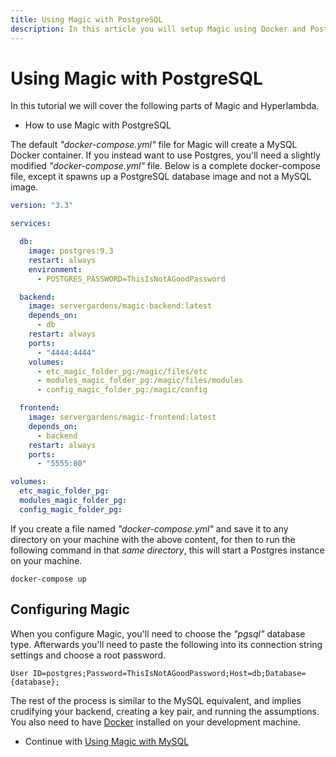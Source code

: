 ```yaml
---
title: Using Magic with PostgreSQL
description: In this article you will setup Magic using Docker and PostgreSQL. The article guides you through everything you need to know, starting out with a docker-compose.yml file for getting Magic up running, using Postgres as your backend database.
---
```


# Using Magic with PostgreSQL

In this tutorial we will cover the following parts of Magic and Hyperlambda.

* How to use Magic with PostgreSQL

The default _"docker-compose.yml"_ file for Magic will create a MySQL Docker container. If you instead
want to use Postgres, you'll need a slightly modified _"docker-compose.yml"_ file. Below is a complete
docker-compose file, except it spawns up a PostgreSQL database image and not a MySQL image.

```yaml
version: "3.3"

services:

  db:
    image: postgres:9.3
    restart: always
    environment:
      - POSTGRES_PASSWORD=ThisIsNotAGoodPassword

  backend:
    image: servergardens/magic-backend:latest
    depends_on:
      - db
    restart: always
    ports:
      - "4444:4444"
    volumes:
      - etc_magic_folder_pg:/magic/files/etc
      - modules_magic_folder_pg:/magic/files/modules
      - config_magic_folder_pg:/magic/config

  frontend:
    image: servergardens/magic-frontend:latest
    depends_on:
      - backend
    restart: always
    ports:
      - "5555:80"

volumes:
  etc_magic_folder_pg:
  modules_magic_folder_pg:
  config_magic_folder_pg:
```

If you create a file named _"docker-compose.yml"_ and save it to any directory on your machine with the
above content, for then to run the following command in that _same directory_, this will start a 
Postgres instance on your machine.

```
docker-compose up
```

## Configuring Magic

When you configure Magic, you'll need to choose the _"pgsql"_ database type. Afterwards you'll need to
paste the following into its connection string settings and choose a root password.

```
User ID=postgres;Password=ThisIsNotAGoodPassword;Host=db;Database={database};
```

The rest of the process is similar to the MySQL equivalent, and implies crudifying your backend, creating
a key pair, and running the assumptions. You also need to
have [Docker](https://www.docker.com/products/docker-desktop) installed on your development machine.

* Continue with [Using Magic with MySQL](/tutorials/mysql/)
